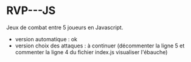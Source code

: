 # RVP---JS


Jeux de combat entre 5 joueurs en Javascript.

- version automatique : ok
- version choix des attaques : à continuer (décommenter la ligne 5 et commenter la ligne 4 du fichier index.js visualiser l'ébauche)

